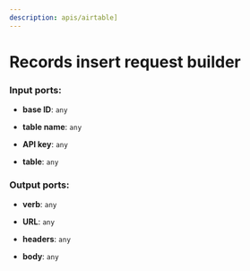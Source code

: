 ```yaml
---
description: apis/airtable]
---
```


# Records insert request builder

### Input ports:

* __base ID__: `any`


* __table name__: `any`


* __API key__: `any`


* __table__: `any`

### Output ports:

* __verb__: `any`


* __URL__: `any`


* __headers__: `any`


* __body__: `any`


